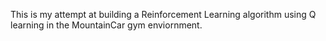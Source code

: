 This is my attempt at building a Reinforcement Learning algorithm using Q learning in the MountainCar gym enviornment.
